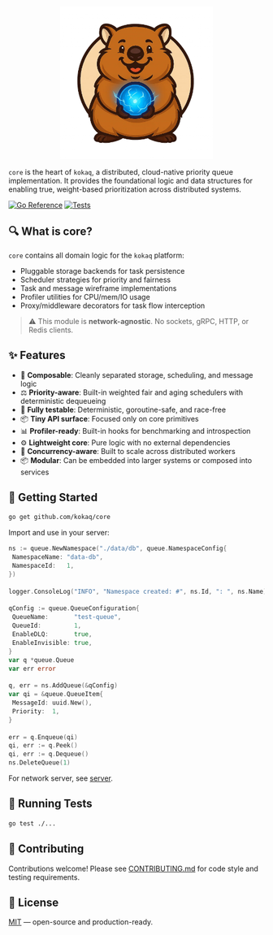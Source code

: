 <div align="center">
  <img height="300" src="https://github.com/kokaq/.github/blob/main/kokaq-core.png?raw=true" alt="cute quokka as kokaq logo"/>
</div>

`core` is the heart of `kokaq`, a distributed, cloud-native priority queue implementation. It provides the foundational logic and data structures for enabling true, weight-based prioritization across distributed systems.

[![Go Reference](https://pkg.go.dev/badge/github.com/kokaq/core.svg)](https://pkg.go.dev/github.com/kokaq/core)
[![Tests](https://github.com/kokaq/core/actions/workflows/go.yml/badge.svg)](https://github.com/kokaq/core/actions/workflows/go.yml)


## 🔍 What is core?

`core` contains all domain logic for the `kokaq` platform:

- Pluggable storage backends for task persistence
- Scheduler strategies for priority and fairness
- Task and message wireframe implementations
- Profiler utilities for CPU/mem/IO usage
- Proxy/middleware decorators for task flow interception

> ⚠️ This module is **network-agnostic**. No sockets, gRPC, HTTP, or Redis clients.

## ✨ Features

- 🧩 **Composable**: Cleanly separated storage, scheduling, and message logic
- ⚖️ **Priority-aware**: Built-in weighted fair and aging schedulers with deterministic dequeueing
- 🧪 **Fully testable**: Deterministic, goroutine-safe, and race-free
- 📦 **Tiny API surface**: Focused only on core primitives
- 📊 **Profiler-ready**: Built-in hooks for benchmarking and introspection
- ⚙️ **Lightweight core**: Pure logic with no external dependencies
- 🧵 **Concurrency-aware**: Built to scale across distributed workers
- 📦 **Modular**: Can be embedded into larger systems or composed into services

## 🚀 Getting Started

```bash
go get github.com/kokaq/core
```

Import and use in your server:

```go
ns := queue.NewNamespace("./data/db", queue.NamespaceConfig{
 NamespaceName: "data-db",
 NamespaceId:   1,
})

logger.ConsoleLog("INFO", "Namespace created: #", ns.Id, ": ", ns.Name)

qConfig := queue.QueueConfiguration{
 QueueName:       "test-queue",
 QueueId:         1,
 EnableDLQ:       true,
 EnableInvisible: true,
}
var q *queue.Queue
var err error

q, err = ns.AddQueue(&qConfig)
var qi = &queue.QueueItem{
 MessageId: uuid.New(),
 Priority:  1,
}

err = q.Enqueue(qi)
qi, err := q.Peek()
qi, err := q.Dequeue()
ns.DeleteQueue(1)
```

For network server, see [server](https://github.com/kokaq/server).

## 🧪 Running Tests

```bash
go test ./...
```

## 🧱 Contributing

Contributions welcome! Please see [CONTRIBUTING.md](./CONTRIBUTING.md) for code style and testing requirements.

## 📜 License

[MIT](./LICENSE) — open-source and production-ready.
